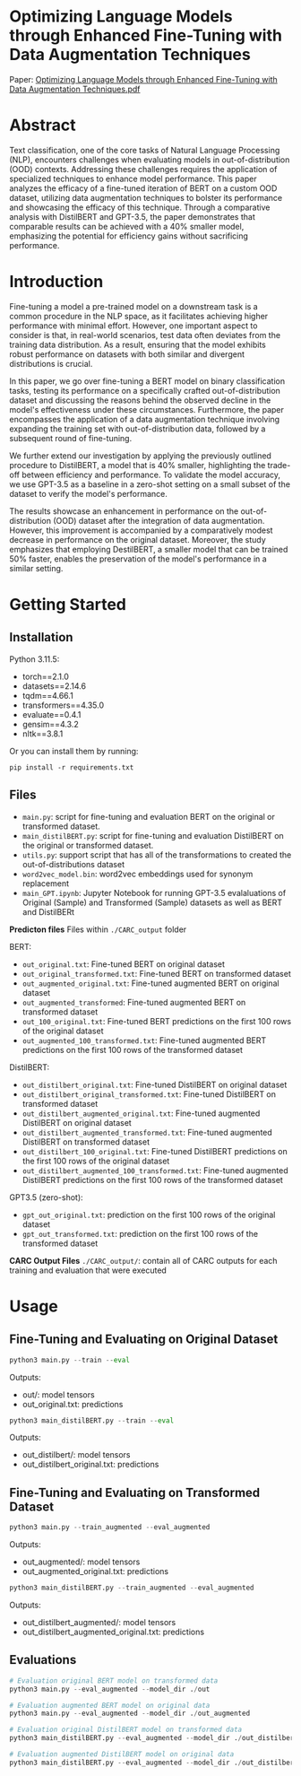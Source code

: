 # Optimizing Language Models through Enhanced Fine-Tuning with Data Augmentation Techniques

Paper: [Optimizing Language Models through Enhanced Fine-Tuning with Data Augmentation Techniques.pdf](https://github.com/DanielDaCosta/FineTunedBERT-Data-Augmentation/blob/main/Optimizing%20Language%20Models%20through%20Enhanced%20Fine-Tuning%20with%20Data%20Augmentation%20Techniques.pdf)

# Abstract
Text classification, one of the core tasks of Natural Language Processing (NLP), encounters challenges when evaluating models in out-of-distribution (OOD) contexts. Addressing these challenges requires the application of specialized techniques to enhance model performance. This paper analyzes the efficacy of a fine-tuned iteration of BERT on a custom OOD dataset, utilizing data augmentation techniques to bolster its performance and showcasing the efficacy of this technique. Through a comparative analysis with DistilBERT and GPT-3.5, the paper demonstrates that comparable results can be achieved with a 40\% smaller model, emphasizing the potential for efficiency gains without sacrificing performance.

# Introduction
Fine-tuning a model a pre-trained model on a downstream task is a common procedure in the NLP space, as it facilitates achieving higher performance with minimal effort. However, one important aspect to consider is that, in real-world scenarios, test data often deviates from the training data distribution. As a result, ensuring that the model exhibits robust performance on datasets with both similar and divergent distributions is crucial.

In this paper, we go over fine-tuning a BERT model on binary classification tasks, testing its performance on a specifically crafted out-of-distribution dataset and discussing the reasons behind the observed decline in the model's effectiveness under these circumstances. Furthermore, the paper encompasses the application of a data augmentation technique involving expanding the training set with out-of-distribution data, followed by a subsequent round of fine-tuning.

We further extend our investigation by applying the previously outlined procedure to DistilBERT, a model that is 40% smaller, highlighting the trade-off between efficiency and performance.  To validate the model accuracy, we use GPT-3.5 as a baseline in a zero-shot setting on a small subset of the dataset to verify the model's performance.

The results showcase an enhancement in performance on the out-of-distribution (OOD) dataset after the integration of data augmentation. However, this improvement is accompanied by a comparatively modest decrease in performance on the original dataset.  Moreover, the study emphasizes that employing DestilBERT, a smaller model that can be trained 50% faster, enables the preservation of the model's performance in a similar setting.

# Getting Started

## Installation
Python 3.11.5:
- torch==2.1.0
- datasets==2.14.6
- tqdm==4.66.1
- transformers==4.35.0
- evaluate==0.4.1
- gensim==4.3.2
- nltk==3.8.1

Or you can install them by running:

```
pip install -r requirements.txt
```

## Files
- `main.py`: script for fine-tuning and evaluation BERT on the original or transformed dataset.
- `main_distilBERT.py`: script for fine-tuning and evaluation DistilBERT on the original or transformed dataset.
- `utils.py`: support script that has all of the transformations to created the out-of-distributions dataset
- `word2vec_model.bin`: word2vec embeddings used for synonym replacement
- `main_GPT.ipynb`: Jupyter Notebook for running GPT-3.5 evalaluations of Original (Sample) and Transformed (Sample) datasets as well as BERT and DistilBERt

**Predicton files**
Files within `./CARC_output` folder

BERT:
- `out_original.txt`: Fine-tuned BERT on original dataset
- `out_original_transformed.txt`: Fine-tuned BERT on transformed dataset
- `out_augmented_original.txt`: Fine-tuned augmented BERT on original dataset
- `out_augmented_transformed`: Fine-tuned augmented BERT on transformed dataset
- `out_100_original.txt`:  Fine-tuned BERT predictions on the first 100 rows of the original dataset
- `out_augmented_100_transformed.txt`:  Fine-tuned augmented BERT predictions on the first 100 rows of the transformed dataset

DistilBERT:
- `out_distilbert_original.txt`: Fine-tuned DistilBERT on original dataset
- `out_distilbert_original_transformed.txt`: Fine-tuned DistilBERT on transformed dataset
- `out_distilbert_augmented_original.txt`: Fine-tuned augmented DistilBERT on original dataset
- `out_distilbert_augmented_transformed.txt`: Fine-tuned augmented DistilBERT on transformed dataset
- `out_distilbert_100_original.txt`:  Fine-tuned DistilBERT predictions on the first 100 rows of the original dataset
- `out_distilbert_augmented_100_transformed.txt`:  Fine-tuned augmented DistilBERT predictions on the first 100 rows of the transformed dataset

GPT3.5 (zero-shot):
- `gpt_out_original.txt`: prediction on the first 100 rows of the original dataset
- `gpt_out_transformed.txt`: prediction on the first 100 rows of the transformed dataset


**CARC Output Files**
`./CARC_output/`: contain all of CARC outputs for each training and evaluation that were executed

# Usage

## Fine-Tuning and Evaluating on Original Dataset
```python
python3 main.py --train --eval
```
Outputs: 
- out/:  model tensors
- out_original.txt: predictions

```python
python3 main_distilBERT.py --train --eval
```
Outputs: 
- out_distilbert/:  model tensors
- out_distilbert_original.txt: predictions

## Fine-Tuning and Evaluating on Transformed Dataset
```python
python3 main.py --train_augmented --eval_augmented
```
Outputs: 
- out_augmented/:  model tensors
- out_augmented_original.txt: predictions


```python
python3 main_distilBERT.py --train_augmented --eval_augmented
```
Outputs: 
- out_distilbert_augmented/:  model tensors
- out_distilbert_augmented_original.txt: predictions

## Evaluations

```python
# Evaluation original BERT model on transformed data
python3 main.py --eval_augmented --model_dir ./out

# Evaluation augmented BERT model on original data
python3 main.py --eval_augmented --model_dir ./out_augmented
```


```python
# Evaluation original DistilBERT model on transformed data
python3 main_distilBERT.py --eval_augmented --model_dir ./out_distilbert

# Evaluation augmented DistilBERT model on original data
python3 main_distilBERT.py --eval_augmented --model_dir ./out_distilbert_augmented
```
